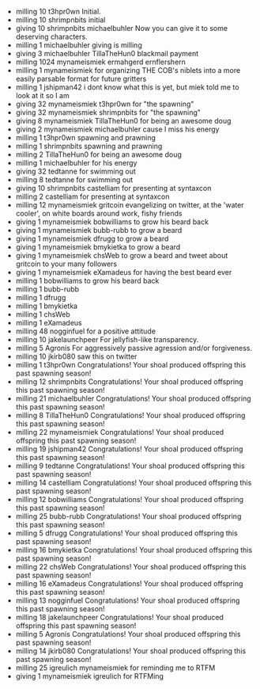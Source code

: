 - milling 10 t3hpr0wn Initial.
- milling 10 shrimpnbits initial
- giving 10 shrimpnbits michaelbuhler Now you can give it to some deserving characters.
- milling 1 michaelbuhler giving is milling
- giving 3 michaelbuhler TillaTheHun0 blackmail payment
- milling 1024 mynameismiek ermahgerd ernflershern
- milling 1 mynameismiek for organizing THE COB's niblets into a more easily parsable format for future gritters
- milling 1 jshipman42 i dont know what this is yet, but miek told me to look at it so I am
- giving 32 mynameismiek t3hpr0wn for "the spawning"
- giving 32 mynameismiek shrimpnbits for "the spawning"
- giving 8 mynameismiek TillaTheHun0 for being an awesome doug
- giving 2 mynameismiek michaelbuhler cause I miss his energy
- milling 1 t3hpr0wn spawning and prawning
- milling 1 shrimpnbits spawning and prawning
- milling 2 TillaTheHun0 for being an awesome doug
- milling 1 michaelbuhler for his energy
- giving 32 tedtanne for swimming out
- milling 8 tedtanne for swimming out
- giving 10 shrimpnbits castelliam for presenting at syntaxcon
- milling 2 castelliam for presenting at syntaxcon
- milling 12 mynameismiek gritcoin evangelizing on twitter, at the 'water cooler', on white boards around work, fishy friends
- giving 1 mynameismiek bobwilliams to grow his beard back
- giving 1 mynameismiek bubb-rubb to grow a beard
- giving 1 mynameismiek dfrugg to grow a beard
- giving 1 mynameismiek bmykietka to grow a beard
- giving 1 mynameismiek chsWeb to grow a beard and tweet about gritcoin to your many followers
- giving 1 mynameismiek eXamadeus for having the best beard ever
- milling 1 bobwilliams to grow his beard back
- milling 1 bubb-rubb 
- milling 1 dfrugg 
- milling 1 bmykietka
- milling 1 chsWeb
- milling 1 eXamadeus
- milling 48 nogginfuel for a positive attitude
- milling 10 jakelaunchpeer For jellyfish-like transparency.
- milling 5 Agronis For aggressively passive agression and/or forgiveness.
- milling 10 jkirb080 saw this on twitter
- milling 1 t3hpr0wn Congratulations! Your shoal produced offspring this past spawning season!
- milling 12 shrimpnbits Congratulations! Your shoal produced offspring this past spawning season!
- milling 21 michaelbuhler Congratulations! Your shoal produced offspring this past spawning season!
- milling 8 TillaTheHun0 Congratulations! Your shoal produced offspring this past spawning season!
- milling 22 mynameismiek Congratulations! Your shoal produced offspring this past spawning season!
- milling 19 jshipman42 Congratulations! Your shoal produced offspring this past spawning season!
- milling 9 tedtanne Congratulations! Your shoal produced offspring this past spawning season!
- milling 14 castelliam Congratulations! Your shoal produced offspring this past spawning season!
- milling 12 bobwilliams Congratulations! Your shoal produced offspring this past spawning season!
- milling 25 bubb-rubb Congratulations! Your shoal produced offspring this past spawning season!
- milling 5 dfrugg Congratulations! Your shoal produced offspring this past spawning season!
- milling 16 bmykietka Congratulations! Your shoal produced offspring this past spawning season!
- milling 22 chsWeb Congratulations! Your shoal produced offspring this past spawning season!
- milling 16 eXamadeus Congratulations! Your shoal produced offspring this past spawning season!
- milling 13 nogginfuel Congratulations! Your shoal produced offspring this past spawning season!
- milling 18 jakelaunchpeer Congratulations! Your shoal produced offspring this past spawning season!
- milling 5 Agronis Congratulations! Your shoal produced offspring this past spawning season!
- milling 14 jkirb080 Congratulations! Your shoal produced offspring this past spawning season!
- milling 25 igreulich mynameismiek for reminding me to RTFM
- giving 1 mynameismiek igreulich for RTFMing